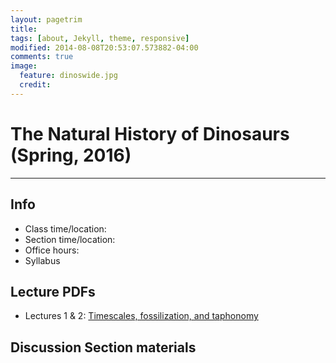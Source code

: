 ```yaml
---
layout: pagetrim
title: 
tags: [about, Jekyll, theme, responsive]
modified: 2014-08-08T20:53:07.573882-04:00
comments: true
image:
  feature: dinoswide.jpg
  credit:  
---
```

# The Natural History of Dinosaurs (Spring, 2016)

---

## Info
*	Class time/location:
*	Section time/location:
*	Office hours:
*	Syllabus

## Lecture PDFs   

*	Lectures 1 & 2: [Timescales, fossilization, and taphonomy](http://jdyeakel.github.io/slides/dinos/01_02_Intro.pdf)   





## Discussion Section materials

 
